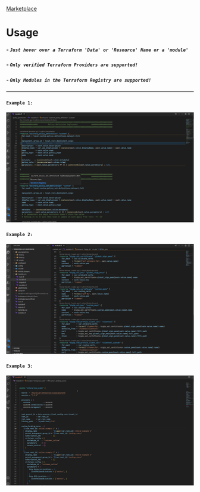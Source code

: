 [Marketplace](https://marketplace.visualstudio.com/items?itemName=LemurDaniel.terraform-quick-docs)

# Usage

##### - `Just hover over a Terraform 'Data' or 'Resource' Name or a 'module'`

##### - `Only verified Terraform Providers are supported!`

##### - `Only Modules in the Terraform Registry are supported!`

---

#### `Example 1:`

![example-1](.resources/terraform-quick-docs-1.gif)


#### `Example 2:`

![example-2](.resources/terraform-quick-docs-2.gif)

#### `Example 3:`

![example-3](.resources/terraform-quick-docs-3.gif)
